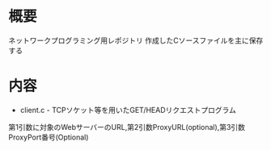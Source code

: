 # 概要
ネットワークプログラミング用レポジトリ
作成したCソースファイルを主に保存する

# 内容
* client.c - TCPソケット等を用いたGET/HEADリクエストプログラム

第1引数に対象のWebサーバーのURL,第2引数ProxyURL(optional),第3引数ProxyPort番号(Optional)
